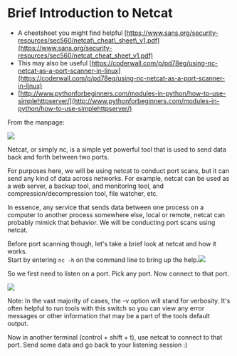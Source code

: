 # Brief Introduction to Netcat

* A cheetsheet you might find helpful [https://www.sans.org/security-resources/sec560/netcat\_cheat\_sheet\_v1.pdf](https://www.sans.org/security-resources/sec560/netcat_cheat_sheet_v1.pdf)
* This may also be useful [https://coderwall.com/p/pd78eg/using-nc-netcat-as-a-port-scanner-in-linux](https://coderwall.com/p/pd78eg/using-nc-netcat-as-a-port-scanner-in-linux)
* [http://www.pythonforbeginners.com/modules-in-python/how-to-use-simplehttpserver/](http://www.pythonforbeginners.com/modules-in-python/how-to-use-simplehttpserver/)

From the manpage:

![](/assets/ncman.png)

Netcat, or simply nc, is a simple yet powerful tool that is used to send data back and forth between two ports.

For purposes here, we will be using netcat to conduct port scans, but it can send any kind of data across networks. For example, netcat can be used as a web server, a backup tool, and monitoring tool, and compression/decompression tool, file watcher, etc.

In essence, any service that sends data between one process on a computer to another process somewhere else, local or remote, netcat can probably mimick that behavior. We will be conducting port scans using netcat.

Before port scanning though, let's take a brief look at netcat and how it works.  
Start by entering `nc -h` on the command line to bring up the help.![](/assets/nchelp.png)

So we first need to listen on a port. Pick any port. Now connect to that port.

![](/assets/nclisten.png)

Note: In the vast majority of cases, the -v option will stand for verbosity. It's often helpful to run tools with this switch so you can view any error messages or other information that may be a part of the tools default output.

Now in another terminal \(control + shift + t\), use netcat to connect to that port. Send some data and go back to your listening session :\)

